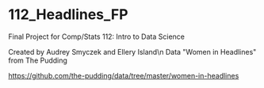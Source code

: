 # 112_Headlines_FP

Final Project for Comp/Stats 112: Intro to Data Science

Created by Audrey Smyczek and Ellery Island\n
Data "Women in Headlines" from The Pudding

https://github.com/the-pudding/data/tree/master/women-in-headlines
